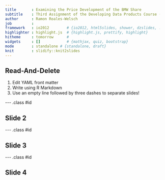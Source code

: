 ```yaml
---
title       : Examining the Price Development of the BMW Share
subtitle    : Third Assignment of the Developing Data Products Course (29th of July, 2017)
author      : Ramon Roales-Welsch
job         : 
framework   : io2012        # {io2012, html5slides, shower, dzslides, ...}
highlighter : highlight.js  # {highlight.js, prettify, highlight}
hitheme     : tomorrow      # 
widgets     : []            # {mathjax, quiz, bootstrap}
mode        : standalone # {standalone, draft}
knit        : slidify::knit2slides
---
```


## Read-And-Delete

1. Edit YAML front matter
2. Write using R Markdown
3. Use an empty line followed by three dashes to separate slides!

--- .class #id 

## Slide 2

--- .class #id 
## Slide 3

--- .class #id 
## Slide 4

